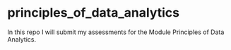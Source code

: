 # principles_of_data_analytics
In this repo I will submit my assessments for the Module Principles of Data Analytics.
